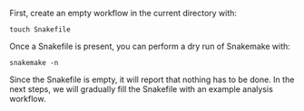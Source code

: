 First, create an empty workflow in the current directory with:

    touch Snakefile

Once a Snakefile is present, you can perform a dry run of Snakemake with:

    snakemake -n

Since the Snakefile is empty, it will report that nothing has to be done.
In the next steps, we will gradually fill the Snakefile with an example analysis workflow.
